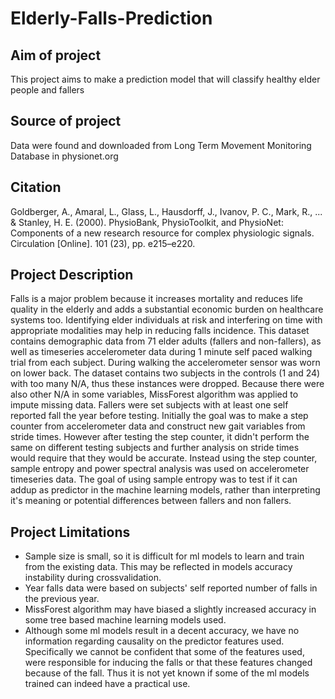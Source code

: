 # Elderly-Falls-Prediction

## Aim of project
This project aims to make a prediction model that will classify healthy elder people and fallers

## Source of project
Data were found and downloaded from Long Term Movement Monitoring Database in physionet.org

## Citation
Goldberger, A., Amaral, L., Glass, L., Hausdorff, J., Ivanov, P. C., Mark, R., ... & Stanley, H. E. (2000). PhysioBank, PhysioToolkit, and PhysioNet: Components of a new research resource for complex physiologic signals. Circulation [Online]. 101 (23), pp. e215–e220.

## Project Description
Falls is a major problem because it increases mortality and reduces life quality in the elderly and adds a substantial economic burden on healthcare systems too. Identifying elder individuals at risk and interfering on time with appropriate modalities may help in reducing falls incidence. This dataset contains demographic data from 71 elder adults (fallers and non-fallers), as well as timeseries accelerometer data during 1 minute self paced walking trial from each subject. During walking the accelerometer sensor was worn on lower back. The dataset contains two subjects in the controls (1 and 24) with too many N/A, thus these instances were dropped. Because there were also other N/A in some variables, MissForest algorithm was applied to impute missing data. Fallers were set subjects with at least one self reported fall the year before testing. Initially the goal was to make a step counter from accelerometer data and construct new gait variables from stride times. However after testing the step counter, it didn't perform the same on different testing subjects and further analysis on stride times would require that they would be accurate. Instead using the step counter, sample entropy and power spectral analysis was used on accelerometer timeseries data. The goal of using sample entropy was to test if it can addup as predictor in the machine learning models, rather than interpreting it's meaning or potential differences between fallers and non fallers.

## Project Limitations
* Sample size is small, so it is difficult for ml models to learn and train from the existing data. This may be reflected in models accuracy instability during crossvalidation.
* Year falls data were based on subjects' self reported number of falls in the previous year.
* MissForest algorithm may have biased a slightly increased accuracy in some tree based machine learning models used.
* Although some ml models result in a decent accuracy, we have no information regarding causality on the predictor features used. Specifically we cannot be confident that some of the features used, were responsible for inducing the falls or that these features changed because of the fall. Thus it is not yet known if some of the ml models trained can indeed have a practical use.

